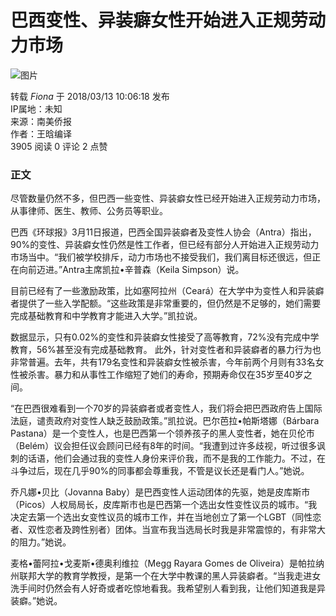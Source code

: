 # 巴西变性、异装癖女性开始进入正规劳动力市场

![图片](https://file1.brasilcn.com/UploadFile/ueditor/image/20250204/638743061840856862848636642.jpg)

转载 _Fiona_ 于 2018/03/13 10:06:18 发布  
IP属地：未知  
来源：南美侨报  
作者：王晗编译  
3905 阅读 0 评论 2 点赞  

### 正文

尽管数量仍然不多，但巴西一些变性、异装癖女性已经开始进入正规劳动力市场，从事律师、医生、教师、公务员等职业。

巴西《环球报》3月11日报道，巴西全国异装癖者及变性人协会（Antra）指出，90%的变性、异装癖女性仍然是性工作者，但已经有部分人开始进入正规劳动力市场当中。“我们被学校排斥，动力市场也不接受我们，我们离目标还很远，但正在向前迈进。”Antra主席凯拉•辛普森（Keila Simpson）说。

目前已经有了一些激励政策，比如塞阿拉州（Ceará）在大学中为变性人和异装癖者提供了一些入学配额。“这些政策是非常重要的，但仍然是不足够的，她们需要完成基础教育和中学教育才能进入大学。”凯拉说。

数据显示，只有0.02%的变性和异装癖女性接受了高等教育，72%没有完成中学教育，56%甚至没有完成基础教育。 此外，针对变性者和异装癖者的暴力行为也非常普遍。去年，共有179名变性和异装癖女性被杀害，今年前两个月则有33名女性被杀害。暴力和从事性工作缩短了她们的寿命，预期寿命仅在35岁至40岁之间。

“在巴西很难看到一个70岁的异装癖者或者变性人，我们将会把巴西政府告上国际法庭，谴责政府对变性人缺乏鼓励政策。”凯拉说。巴尔芭拉•帕斯塔娜（Bárbara Pastana）是一个变性人，也是巴西第一个领养孩子的黑人变性者，她在贝伦市（Belém）议会担任议会顾问已经有8年的时间。“我遭到过许多歧视，听过很多讽刺的话语，他们会通过我的变性人身份来评价我，而不是我的工作能力。不过，在斗争过后，现在几乎90%的同事都会尊重我，不管是议长还是看门人。”她说。

乔凡娜•贝比（Jovanna Baby）是巴西变性人运动团体的先驱，她是皮库斯市（Picos）人权局局长，皮库斯市也是巴西第一个选出女性变性议员的城市。“我决定去第一个选出女变性议员的城市工作，并在当地创立了第一个LGBT（同性恋者、双性恋者及跨性别者）团体。当宣布我当选局长时我是非常震惊的，有非常大的阻力。”她说。

麦格•蕾阿拉•戈麦斯•德奥利维拉（Megg Rayara Gomes de Oliveira）是帕拉纳州联邦大学的教育学教授，是第一个在大学中教课的黑人异装癖者。“当我走进女洗手间时仍然会有人好奇或者吃惊地看我。我希望别人看到我，让他们知道我是异装癖。”她说。